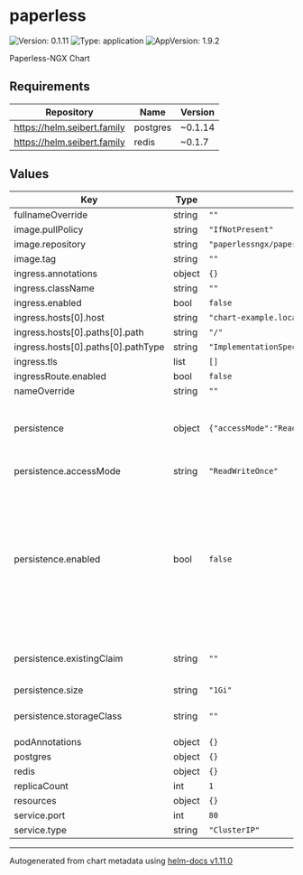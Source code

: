 # paperless

![Version: 0.1.11](https://img.shields.io/badge/Version-0.1.11-informational?style=flat-square) ![Type: application](https://img.shields.io/badge/Type-application-informational?style=flat-square) ![AppVersion: 1.9.2](https://img.shields.io/badge/AppVersion-1.9.2-informational?style=flat-square)

Paperless-NGX Chart

## Requirements

| Repository | Name | Version |
|------------|------|---------|
| https://helm.seibert.family | postgres | ~0.1.14 |
| https://helm.seibert.family | redis | ~0.1.7 |

## Values

| Key | Type | Default | Description |
|-----|------|---------|-------------|
| fullnameOverride | string | `""` |  |
| image.pullPolicy | string | `"IfNotPresent"` |  |
| image.repository | string | `"paperlessngx/paperless-ngx"` |  |
| image.tag | string | `""` |  |
| ingress.annotations | object | `{}` |  |
| ingress.className | string | `""` |  |
| ingress.enabled | bool | `false` |  |
| ingress.hosts[0].host | string | `"chart-example.local"` |  |
| ingress.hosts[0].paths[0].path | string | `"/"` |  |
| ingress.hosts[0].paths[0].pathType | string | `"ImplementationSpecific"` |  |
| ingress.tls | list | `[]` |  |
| ingressRoute.enabled | bool | `false` |  |
| nameOverride | string | `""` |  |
| persistence | object | `{"accessMode":"ReadWriteOnce","enabled":false,"existingClaim":"","size":"1Gi","storageClass":""}` | Configure persistence settings for the application |
| persistence.accessMode | string | `"ReadWriteOnce"` | [Access Modes](https://kubernetes.io/docs/concepts/storage/persistent-volumes/#access-modes) |
| persistence.enabled | bool | `false` | Enable Persistence. Creates Persistent Volume Claims (or uses existing claims) and adds the volume definitions in the deployment |
| persistence.existingClaim | string | `""` | Uses an existing PVC, specify the PVC name |
| persistence.size | string | `"1Gi"` | Volume Size |
| persistence.storageClass | string | `""` | StorageClass to use for volumes |
| podAnnotations | object | `{}` |  |
| postgres | object | `{}` |  |
| redis | object | `{}` |  |
| replicaCount | int | `1` |  |
| resources | object | `{}` |  |
| service.port | int | `80` |  |
| service.type | string | `"ClusterIP"` |  |

----------------------------------------------
Autogenerated from chart metadata using [helm-docs v1.11.0](https://github.com/norwoodj/helm-docs/releases/v1.11.0)
